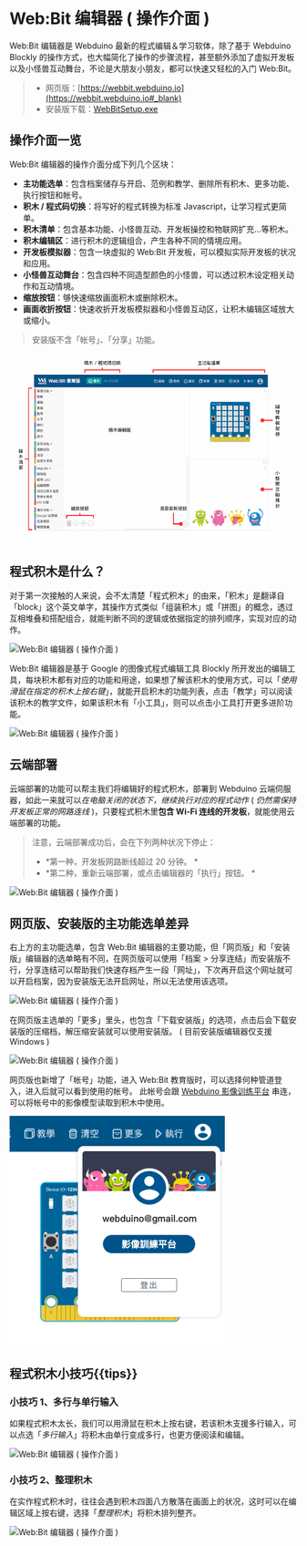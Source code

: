 # Web:Bit 编辑器 ( 操作介面 )

Web:Bit 编辑器是 Webduino 最新的程式编辑＆学习软体，除了基于 Webduino Blockly 的操作方式，也大幅简化了操作的步骤流程，甚至额外添加了虚拟开发板以及小怪兽互动舞台，不论是大朋友小朋友，都可以快速又轻松的入门 Web:Bit。

> - 网页版：[https://webbit.webduino.io](https://webbit.webduino.io#_blank)
> - 安装版下载：[WebBitSetup.exe](https://ota.webduino.io/WebBitInstaller/WebBitSetup.exe#_blank)

## 操作介面一览

Web:Bit 编辑器的操作介面分成下列几个区块：

- **主功能选单**：包含档案储存与开启、范例和教学、删除所有积木、更多功能、执行按钮和帐号。
- **积木 / 程式码切换**：将写好的程式转换为标准 Javascript，让学习程式更简单。
- **积木清单**：包含基本功能、小怪兽互动、开发板操控和物联网扩充...等积木。
- **积木编辑区**：进行积木的逻辑组合，产生各种不同的情境应用。
- **开发板模拟器**：包含一块虚拟的 Web:Bit 开发板，可以模拟实际开发板的状况和应用。
- **小怪兽互动舞台**：包含四种不同造型颜色的小怪兽，可以透过积木设定相关动作和互动情境。
- **缩放按钮**：够快速缩放画面积木或删除积木。
- **画面收折按钮**：快速收折开发板模拟器和小怪兽互动区，让积木编辑区域放大或缩小。

> 安装版不含「帐号」、「分享」功能。

![Web:Bit 编辑器 ( 操作介面 )](../../../../media/zh-cn/education/info/interface-01.jpg)

## 程式积木是什么？

对于第一次接触的人来说，会不太清楚「程式积木」的由来，「积木」是翻译自「block」这个英文单字，其操作方式类似「组装积木」或「拼图」的概念，透过互相堆叠和搭配组合，就能判断不同的逻辑或依据指定的排列顺序，实现对应的动作。

![Web:Bit 编辑器 ( 操作介面 )](../../../../media/zh-cn/education/info/interface-02.gif)

Web:Bit 编辑器是基于 Google 的图像式程式编辑工具 Blockly 所开发出的编辑工具，每块积木都有对应的功能和用途，如果想了解该积木的使用方式，可以「*使用滑鼠在指定的积木上按右键*」，就能开启积木的功能列表，点击「教学」可以阅读该积木的教学文件，如果该积木有「小工具」，则可以点击小工具打开更多进阶功能。

![Web:Bit 编辑器 ( 操作介面 )](../../../../media/zh-cn/education/info/interface-03.jpg)

## 云端部署

云端部署的功能可以帮主我们将编辑好的程式积木，部署到 Webduino 云端伺服器，如此一来就可以*在电脑关闭的状态下，继续执行对应的程式动作* ( *仍然需保持开发板正常的网路连线* )，只要程式积木里**包含 Wi-Fi 连线的开发板**，就能使用云端部署的功能。

> 注意，云端部署成功后，会在下列两种状况下停止：
> - *第一种，开发板网路断线超过 20 分钟。 *
> - *第二种，重新云端部署，或点击编辑器的「执行」按钮。 *

![Web:Bit 编辑器 ( 操作介面 )](../../../../media/zh-cn/education/info/interface-06.jpg)

## 网页版、安装版的主功能选单差异

右上方的主功能选单，包含 Web:Bit 编辑器的主要功能，但「网页版」和「安装版」编辑器的选单略有不同，在网页版可以使用「档案 > 分享连结」而安装版不行，分享连结可以帮助我们快速存档产生一段「网址」，下次再开启这个网址就可以开启档案，因为安装版无法开启网址，所以无法使用该选项。

![Web:Bit 编辑器 ( 操作介面 )](../../../../media/zh-cn/education/info/interface-04.jpg)

在网页版主选单的「更多」里头，也包含「下载安装版」的选项，点击后会下载安装版的压缩档，解压缩安装就可以使用安装版。 ( 目前安装版编辑器仅支援 Windows )

![Web:Bit 编辑器 ( 操作介面 )](../../../../media/zh-cn/education/info/interface-05.jpg)

网页版也新增了「帐号」功能，进入 Web:Bit 教育版时，可以选择何种管道登入，进入后就可以看到使用的帐号。
此帐号会跟 [Webduino 影像训练平台](https://vision.webduino.io/) 串连，可以将帐号中的影像模型读取到积木中使用。

![Web:Bit 编辑器 ( 操作介面 )](../../../../media/zh-cn/education/info/interface-09.jpg)

## 程式积木小技巧{{tips}}

### 小技巧 1、多行与单行输入

如果程式积木太长，我们可以用滑鼠在积木上按右键，若该积木支援多行输入，可以点选「*多行输入*」将积木由单行变成多行，也更方便阅读和编辑。

![Web:Bit 编辑器 ( 操作介面 )](../../../../media/zh-cn/education/info/interface-07.gif)

### 小技巧 2、整理积木

在实作程式积木时，往往会遇到积木四面八方散落在画面上的状况，这时可以在编辑区域上按右键，选择「*整理积木*」将积木排列整齐。

![Web:Bit 编辑器 ( 操作介面 )](../../../../media/zh-cn/education/info/interface-08.gif)